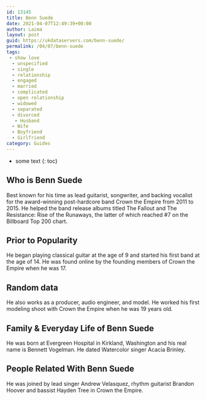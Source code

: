 ```yaml
---
id: 13145
title: Benn Suede
date: 2021-04-07T12:49:39+00:00
author: Laima
layout: post
guid: https://ukdataservers.com/benn-suede/
permalink: /04/07/benn-suede
tags:
 - show love
  - unspecified
  - single
  - relationship
  - engaged
  - married
  - complicated
  - open relationship
  - widowed
  - separated
  - divorced
   - Husband
  - Wife
  - Boyfriend
  - Girlfriend
category: Guides
---
```


* some text
{: toc}


## Who is Benn Suede
                  
                  
                  
Best known for his time as lead guitarist, songwriter, and backing vocalist for the award-winning post-hardcore band Crown the Empire from 2011 to 2015. He helped the band release albums titled The Fallout and The Resistance: Rise of the Runaways, the latter of which reached #7 on the Billboard Top 200 chart.
                  
              
            
              
            
                
                
                
## Prior to Popularity
                  
                  
                  
He began playing classical guitar at the age of 9 and started his first band at the age of 14. He was found online by the founding members of Crown the Empire when he was 17. 
                  
              
            
              
            
                
                
                
## Random data
                  
                  
                  
He also works as a producer, audio engineer, and model. He worked his first modeling shoot with Crown the Empire when he was 19 years old.
                  
              
            
              
            
                
                
                
## Family & Everyday Life of Benn Suede
                  
                  
                  
He was born at Evergreen Hospital in Kirkland, Washington and his real name is Bennett Vogelman. He dated Watercolor singer Acacia Brinley.
                  
              
            
              
            
                
                
                
## People Related With Benn Suede
                  
                  
                  
He was joined by lead singer Andrew Velasquez, rhythm guitarist Brandon Hoover and bassist Hayden Tree in Crown the Empire.
                  
              
            
              
            
                
              
            
              
              
            
            
              
            
          
          
          